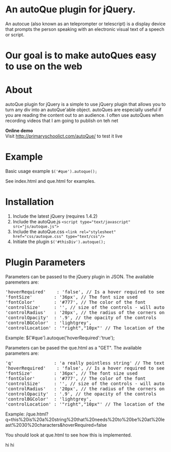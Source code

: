 # An autoQue plugin for jQuery.

An autocue (also known as an teleprompter or telescript) is a display device that prompts the person speaking with an electronic visual text of a speech or script. 

# Our goal is to make autoQues easy to use on the web

# About
autoQue plugin for jQuery is a simple to use jQuery plugin that allows you to turn any div into an autoQue'able object.  autoQues are especially useful if you are reading the content out to an audience.  I often use autoQues when recording videos that I am going to publish on teh net

**Online demo**<br>
Visit <http://primaryschoolict.com/autoQue/> to test it live

# Example

Basic usage example
<code>$('#que').autoque();</code>

See index.html and que.html for examples.

# Installation

1. Include the latest jQuery (requires 1.4.2)
2. Include the autoQue.js <code>&lt;script type="text/javascript" src="js/autoque.js"></script></code>
3. Include the autoQue.css <code>&lt;link rel="stylesheet" href="css/autoque.css" type="text/css"/></code>
4. Initiate the plugin <code>$('#thisDiv').autoque();</code>

# Plugin Parameters

Parameters can be passed to the jQuery plugin in JSON.  The available paremeters are:
<pre>
'hoverRequired'    : 'false', // Is a hover required to see the controls?
'fontSize'        : '36px', // The font size used
'fontColor'       : '#777', // The color of the font
'controlSize'     : '', // size of the controls - will auto resize
'controlRadius'   : '20px', // the radius of the corners on the controls
'controlOpacity'  : '.9', // the opacity of the controls
'controlBGColor'  : 'lightgrey',
'controlLocation' : '"right","10px"' // The location of the controls
</pre>

Example:  $('#que').autoque('hoverRequired':'true');

Parameters can be pased the que.html as a "GET".  The available parameters are:
<pre>
'q'               : 'a really pointless string' // The text string you want the autoQue to read out
'hoverRequired'    : 'false', // Is a hover required to see the controls?
'fontSize'        : '36px', // The font size used
'fontColor'       : '#777', // The color of the font
'controlSize'     : '', // size of the controls - will auto resize
'controlRadius'   : '20px', // the radius of the corners on the controls
'controlOpacity'  : '.9', // the opacity of the controls
'controlBGColor'  : 'lightgrey',
'controlLocation' : '"right","10px"' // The location of the controls
</pre>

Example: /que.html?q=this%20is%20a%20string%20that%20needs%20to%20be%20at%20least%2030%20characters&hoverRequired=false

You should look at que.html to see how this is implemented.


hi
hi

